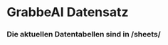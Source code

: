 








































































































































































































































































































































































































































































































































# GrabbeAI Datensatz





### Die aktuellen Datentabellen sind in /sheets/


